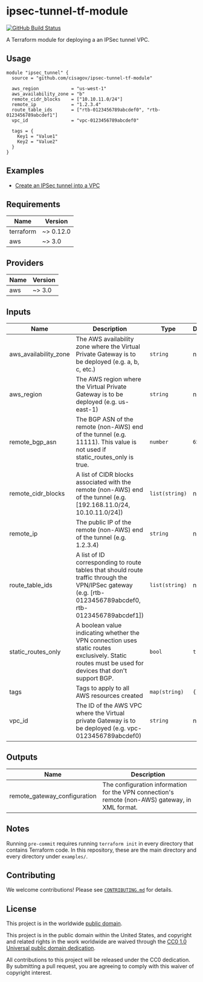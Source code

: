 # ipsec-tunnel-tf-module #

[![GitHub Build Status](https://github.com/cisagov/ipsec-tunnel-tf-module/workflows/build/badge.svg)](https://github.com/cisagov/ipsec-tunnel-tf-module/actions)

A Terraform module for deploying a an IPSec tunnel VPC.

## Usage ##

```hcl
module "ipsec_tunnel" {
  source = "github.com/cisagov/ipsec-tunnel-tf-module"

  aws_region            = "us-west-1"
  aws_availability_zone = "b"
  remote_cidr_blocks    = ["10.10.11.0/24"]
  remote_ip             = "1.2.3.4"
  route_table_ids       = ["rtb-0123456789abcdef0", "rtb-0123456789abcdef1"]
  vpc_id                = "vpc-0123456789abcdef0"

  tags = {
    Key1 = "Value1"
    Key2 = "Value2"
  }
}
```

## Examples ##

* [Create an IPSec tunnel into a VPC](https://github.com/cisagov/ipsec-tunnel-tf-module/tree/develop/examples/basic_usage)

## Requirements ##

| Name | Version |
|------|---------|
| terraform | ~> 0.12.0 |
| aws | ~> 3.0 |

## Providers ##

| Name | Version |
|------|---------|
| aws | ~> 3.0 |

## Inputs ##

| Name | Description | Type | Default | Required |
|------|-------------|------|---------|:--------:|
| aws_availability_zone | The AWS availability zone where the Virtual Private Gateway is to be deployed (e.g. a, b, c, etc.) | `string` | n/a | yes |
| aws_region | The AWS region where the Virtual Private Gateway is to be deployed (e.g. us-east-1) | `string` | n/a | yes |
| remote_bgp_asn | The BGP ASN of the remote (non-AWS) end of the tunnel (e.g. 11111).  This value is not used if static_routes_only is true. | `number` | `65000` | no |
| remote_cidr_blocks | A list of CIDR blocks associated with the remote (non-AWS) end of the tunnel (e.g. [192.168.11.0/24, 10.10.11.0/24]) | `list(string)` | n/a | yes |
| remote_ip | The public IP of the remote (non-AWS) end of the tunnel (e.g. 1.2.3.4) | `string` | n/a | yes |
| route_table_ids | A list of ID corresponding to route tables that should route traffic through the VPN/IPSec gateway (e.g. [rtb-0123456789abcdef0, rtb-0123456789abcdef1]) | `list(string)` | n/a | yes |
| static_routes_only | A boolean value indicating whether the VPN connection uses static routes exclusively.  Static routes must be used for devices that don't support BGP. | `bool` | `true` | no |
| tags | Tags to apply to all AWS resources created | `map(string)` | `{}` | no |
| vpc_id | The ID of the AWS VPC where the Virtual private Gateway is to be deployed (e.g. vpc-0123456789abcdef0) | `string` | n/a | yes |

## Outputs ##

| Name | Description |
|------|-------------|
| remote_gateway_configuration | The configuration information for the VPN connection's remote (non-AWS) gateway, in XML format. |

## Notes ##

Running `pre-commit` requires running `terraform init` in every directory that
contains Terraform code. In this repository, these are the main directory and
every directory under `examples/`.

## Contributing ##

We welcome contributions!  Please see [`CONTRIBUTING.md`](CONTRIBUTING.md) for
details.

## License ##

This project is in the worldwide [public domain](LICENSE).

This project is in the public domain within the United States, and
copyright and related rights in the work worldwide are waived through
the [CC0 1.0 Universal public domain
dedication](https://creativecommons.org/publicdomain/zero/1.0/).

All contributions to this project will be released under the CC0
dedication. By submitting a pull request, you are agreeing to comply
with this waiver of copyright interest.
